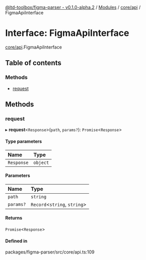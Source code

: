 [@ltd-toolbox/figma-parser - v0.1.0-alpha.2](../README.md) / [Modules](../modules.md) / [core/api](../modules/core_api.md) / FigmaApiInterface

# Interface: FigmaApiInterface

[core/api](../modules/core_api.md).FigmaApiInterface

## Table of contents

### Methods

- [request](core_api.FigmaApiInterface.md#request)

## Methods

### request

▸ **request**\<`Response`\>(`path`, `params?`): `Promise`\<`Response`\>

#### Type parameters

| Name | Type |
| :------ | :------ |
| `Response` | `object` |

#### Parameters

| Name | Type |
| :------ | :------ |
| `path` | `string` |
| `params?` | `Record`\<`string`, `string`\> |

#### Returns

`Promise`\<`Response`\>

#### Defined in

packages/figma-parser/src/core/api.ts:109
